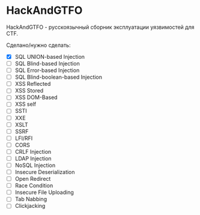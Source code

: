 # HackAndGTFO

HackAndGTFO - русскоязычный сборник эксплуатации уязвимостей для CTF.

Сделано/нужно сделать:

* [x] SQL UNION-based Injection
* [ ] SQL Blind-based Injection
* [ ] SQL Error-based Injection
* [ ] SQL Blind-boolean-based Injection
* [ ] XSS Reflected
* [ ] XSS Stored
* [ ] XSS DOM-Based
* [ ] XSS self
* [ ] SSTI
* [ ] XXE
* [ ] XSLT
* [ ] SSRF
* [ ] LFI/RFI
* [ ] CORS
* [ ] CRLF Injection
* [ ] LDAP Injection
* [ ] NoSQL Injection
* [ ] Insecure Deserialization
* [ ] Open Redirect
* [ ] Race Condition
* [ ] Insecure File Uploading
* [ ] Tab Nabbing
* [ ] Clickjacking

